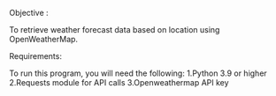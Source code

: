Objective :

To retrieve weather forecast data based on location using OpenWeatherMap.

Requirements:

To run this program, you will need the following:
1.Python 3.9 or higher
2.Requests module for API calls
3.Openweathermap API key
